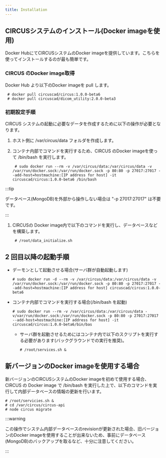 ```yaml
---
title: Installation
---
```


## CIRCUSシステムのインストール(Docker imageを使用)

Docker HubにてCIRCUSシステムのDocker imageを提供しています。こちらを使ってインストールするのが最も簡単です。

### CIRCUS のDocker image取得

Docker Hub より以下のDocker imageを pull します。

     # docker pull circuscad/circus:1.0.0-beta6
     # docker pull circuscad/dicom_utility:2.0.0-beta3


### 初期設定手順

CIRCUS システムの起動に必要なデータを作成するために以下の操作が必要となります。

1. ホスト側に /var/circus/data フォルダを作成します。

1. コンテナ内部でコマンドを実行するため、CIRCUS のDocker imageを使って /bin/bash を実行します。

        # sudo docker run --rm -v /var/circus/data:/var/circus/data -v /var/run/docker.sock:/var/run/docker.sock -p 80:80 -p 27017:27017 --add-host=hostmachine:[IP address for host] -it circuscad/circus:1.0.0-beta6 /bin/bash

:::tip

データベース(MongoDB)を外部から操作しない場合は "-p 27017:27017" は不要です。

:::

1. CIRCUSの Docker image内で以下のコマンドを実行し、データベースなどを構築します。

        # /root/data_initialize.sh

## 2 回目以降の起動手順

- デーモンとして起動させる場合(サーバ群が自動起動します)

      # sudo docker run -d --rm -v /var/circus/data:/var/circus/data -v /var/run/docker.sock:/var/run/docker.sock -p 80:80 -p 27017:27017 --add-host=hostmachine:[IP address for host] circuscad/circus:1.0.0-beta6

- コンテナ内部でコマンドを実行する場合(/bin/bash を起動)

      # sudo docker run --rm -v /var/circus/data:/var/circus/data -v/var/run/docker.sock:/var/run/docker.sock -p 80:80 -p 27017:27017 --add-host=hostmachine:[IP address for host] -it circuscad/circus:1.0.0-beta6/bin/bas

  - サーバ群を起動させるためにはコンテナ内で以下のスクリプトを実行する必要があります(バックグラウンドでの実行を推奨)。

        # /root/services.sh &

## 新バージョンのDocker imageを使用する場合

新バージョンのCIRCUSシステムのDocker imageを初めて使用する場合、CIRCUS の Docker image で /bin/bash を実行した上で、以下のコマンドを実行して内部データベースの情報の更新を行います。

    # /root/servicies.sh & 
    # cd /var/circus/circus-api
    # node circus migrate

:::warning

この操作でシステム内部データベースのrevisionが更新された場合、旧バージョンのDocker imageを使用することが出来ないため、事前にデータベース(MongoDB)のバックアップを取るなど、十分に注意してください。

:::